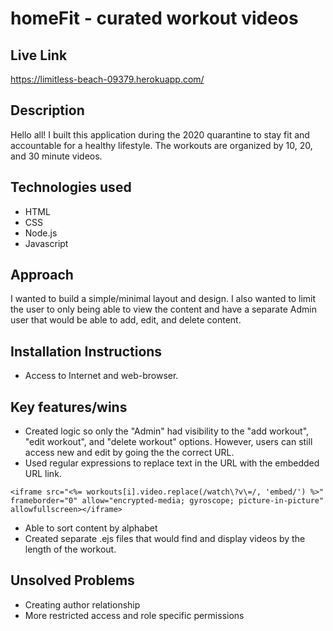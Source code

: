 # homeFit - curated workout videos

## Live Link
https://limitless-beach-09379.herokuapp.com/

## Description
Hello all! I built this application during the 2020 quarantine to stay fit and accountable for a healthy lifestyle. The workouts are organized by 10, 20, and 30 minute videos.

## Technologies used
- HTML
- CSS
- Node.js
- Javascript

## Approach
I wanted to build a simple/minimal layout and design. I also wanted to limit the user to only being able to view the content and have a separate Admin user that would be able to add, edit, and delete content.

## Installation Instructions
- Access to Internet and web-browser.

## Key features/wins
- Created logic so only the "Admin" had visibility to the "add workout", "edit workout", and "delete workout" options. However, users can still access new and edit by going the the correct URL.
- Used regular expressions to replace text in the URL with the embedded URL link.

```
<iframe src="<%= workouts[i].video.replace(/watch\?v\=/, 'embed/') %>" frameborder="0" allow="encrypted-media; gyroscope; picture-in-picture" allowfullscreen></iframe>
```

- Able to sort content by alphabet
- Created separate .ejs files that would find and display videos by the length of the workout.

## Unsolved Problems
- Creating author relationship
- More restricted access and role specific permissions
